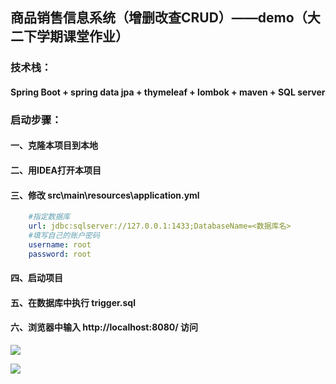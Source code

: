 ## 商品销售信息系统（增删改查CRUD）——demo（大二下学期课堂作业）
### 技术栈：
#### Spring Boot + spring data jpa + thymeleaf + lombok + maven + SQL server
### 启动步骤：
#### 一、克隆本项目到本地
#### 二、用IDEA打开本项目
#### 三、修改 src\main\resources\application.yml
```yaml
    #指定数据库
    url: jdbc:sqlserver://127.0.0.1:1433;DatabaseName=<数据库名>
    #填写自己的账户密码
    username: root
    password: root
```

#### 四、启动项目

#### 五、在数据库中执行 trigger.sql

#### 六、浏览器中输入 http://localhost:8080/ 访问

![](https://t1.picb.cc/uploads/2020/05/24/koEQbJ.png)

![](https://t1.picb.cc/uploads/2020/05/24/koKv6g.png)

